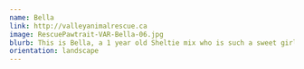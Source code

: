 ```yaml
---
name: Bella
link: http://valleyanimalrescue.ca
image: RescuePawtrait-VAR-Bella-06.jpg
blurb: This is Bella, a 1 year old Sheltie mix who is such a sweet girl. She is still quite nervous outside and loves to be around people.
orientation: landscape
---
```


